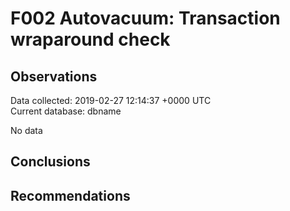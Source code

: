 # F002 Autovacuum: Transaction wraparound check #

## Observations ##
Data collected: 2019-02-27 12:14:37 +0000 UTC  
Current database: dbname  


No data


## Conclusions ##


## Recommendations ##


